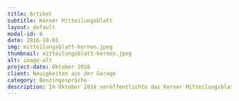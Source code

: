 ```yaml
---
title: Artikel
subtitle: Kerner Mitteilungsblatt
layout: default
modal-id: 6
date: 2016-10-01
img: mitteilungsblatt-kernen.jpeg
thumbnail: mitteilungsblatt-kernen.jpeg
alt: image-alt
project-date: Oktober 2016
client: Neuigkeiten aus der Garage
category: Benzingespräche
description: Im Oktober 2016 veröffentlichte das Kerner Mitteilungsblatt nach einem Besuch des Bürgermeisters bei uns in der Werkstatt diesen Artikel über uns
---
```

